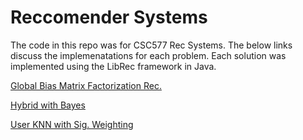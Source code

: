 # Reccomender Systems
The code in this repo was for CSC577 Rec Systems.  The below links discuss the implemenatations for each problem.  Each solution was implemented using the LibRec framework in Java.


[Global Bias Matrix Factorization Rec.](https://www.youtube.com/watch?v=iQ-2keT1Vf0)

[Hybrid with Bayes](https://www.youtube.com/watch?v=-byPeCigRmc&t=70s)

[User KNN with Sig. Weighting](https://www.youtube.com/watch?v=tfsSD3_LK1A)

